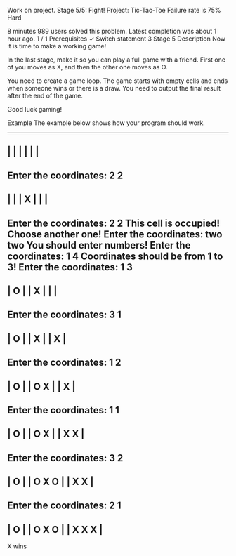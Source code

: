 Work on project. Stage 5/5: Fight!
Project: Tic-Tac-Toe
Failure rate is 75%
Hard

8 minutes
989 users solved this problem. Latest completion was about 1 hour ago.
1 / 1 Prerequisites
✓
Switch statement
3
Stage 5
Description
Now it is time to make a working game!

In the last stage, make it so you can play a full game with a friend. First one of you moves as X, and then the other one moves as O.

You need to create a game loop. The game starts with empty cells and ends when someone wins or there is a draw. You need to output the final result after the end of the game.

Good luck gaming!

Example
The example below shows how your program should work.

---------
|       |
|       |
|       |
---------
Enter the coordinates: 2 2
---------
|       |
|   X   |
|       |
---------
Enter the coordinates: 2 2
This cell is occupied! Choose another one!
Enter the coordinates: two two
You should enter numbers!
Enter the coordinates: 1 4
Coordinates should be from 1 to 3!
Enter the coordinates: 1 3
---------
| O     |
|   X   |
|       |
---------
Enter the coordinates: 3 1
---------
| O     |
|   X   |
|     X |
---------
Enter the coordinates: 1 2
---------
| O     |
| O X   |
|     X |
---------
Enter the coordinates: 1 1
---------
| O     |
| O X   |
| X   X |
---------
Enter the coordinates: 3 2
---------
| O     |
| O X O |
| X   X |
---------
Enter the coordinates: 2 1
---------
| O     |
| O X O |
| X X X |
---------
X wins